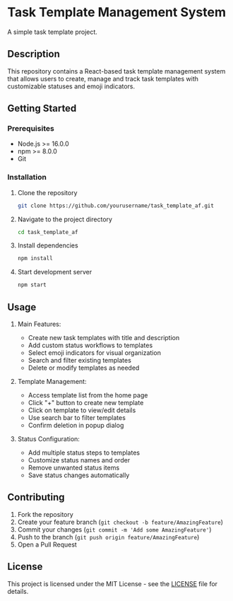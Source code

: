 # Task Template Management System

A simple task template project.

## Description

This repository contains a React-based task template management system that allows users to create, manage and track task templates with customizable statuses and emoji indicators.

## Getting Started

### Prerequisites

- Node.js >= 16.0.0
- npm >= 8.0.0
- Git

### Installation

1. Clone the repository
    ```bash
    git clone https://github.com/yourusername/task_template_af.git
    ```

2. Navigate to the project directory
    ```bash
    cd task_template_af
    ```

3. Install dependencies
    ```bash
    npm install
    ```

4. Start development server
    ```bash
    npm start
    ```

## Usage

1. Main Features:
   - Create new task templates with title and description
   - Add custom status workflows to templates
   - Select emoji indicators for visual organization
   - Search and filter existing templates
   - Delete or modify templates as needed

2. Template Management:
   - Access template list from the home page
   - Click "+" button to create new template
   - Click on template to view/edit details
   - Use search bar to filter templates
   - Confirm deletion in popup dialog

3. Status Configuration:
   - Add multiple status steps to templates
   - Customize status names and order
   - Remove unwanted status items
   - Save status changes automatically

## Contributing

1. Fork the repository
2. Create your feature branch (`git checkout -b feature/AmazingFeature`)
3. Commit your changes (`git commit -m 'Add some AmazingFeature'`)
4. Push to the branch (`git push origin feature/AmazingFeature`)
5. Open a Pull Request

## License

This project is licensed under the MIT License - see the [LICENSE](LICENSE) file for details.